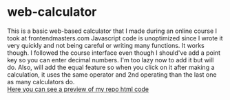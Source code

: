 # web-calculator
This is a basic web-based calculator that I made during an online course I took at frontendmasters.com
Javascript code is unoptimized since I wrote it very quickly and not being careful or writing many functions.
It works though. I followed the course interface even though I should've add a point key so you can enter
decimal numbers. I'm too lazy now to add it but will do. Also, will add the equal feature so when you click
on it after making a calculation, it uses the same operator and 2nd operating than the last one as many calculators do.
<br>
[Here you can see a preview of my repo html code](http://htmlpreview.github.io/?https://github.com/facugarbino/web-calculator/index.html)

